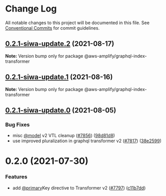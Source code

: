 # Change Log

All notable changes to this project will be documented in this file.
See [Conventional Commits](https://conventionalcommits.org) for commit guidelines.

## [0.2.1-siwa-update.2](https://github.com/aws-amplify/amplify-cli/compare/@aws-amplify/graphql-index-transformer@0.2.1-siwa-update.1...@aws-amplify/graphql-index-transformer@0.2.1-siwa-update.2) (2021-08-17)

**Note:** Version bump only for package @aws-amplify/graphql-index-transformer





## [0.2.1-siwa-update.1](https://github.com/aws-amplify/amplify-cli/compare/@aws-amplify/graphql-index-transformer@0.2.1-siwa-update.0...@aws-amplify/graphql-index-transformer@0.2.1-siwa-update.1) (2021-08-16)

**Note:** Version bump only for package @aws-amplify/graphql-index-transformer





## [0.2.1-siwa-update.0](https://github.com/aws-amplify/amplify-cli/compare/@aws-amplify/graphql-index-transformer@0.2.0...@aws-amplify/graphql-index-transformer@0.2.1-siwa-update.0) (2021-08-05)


### Bug Fixes

* misc [@model](https://github.com/model) v2 VTL cleanup ([#7856](https://github.com/aws-amplify/amplify-cli/issues/7856)) ([98d81d8](https://github.com/aws-amplify/amplify-cli/commit/98d81d8e2e13fc1525389ba21e6ad4b372e671fb))
* use improved pluralization in graphql transformer v2 ([#7817](https://github.com/aws-amplify/amplify-cli/issues/7817)) ([38e2599](https://github.com/aws-amplify/amplify-cli/commit/38e25996ee00479031c88714af3b9d40ef9e079c))





# 0.2.0 (2021-07-30)


### Features

* add [@primary](https://github.com/primary)Key directive to Transformer v2 ([#7797](https://github.com/aws-amplify/amplify-cli/issues/7797)) ([c11b7dd](https://github.com/aws-amplify/amplify-cli/commit/c11b7dd33152eced2ba23089ef08f5696c73b5f2))
